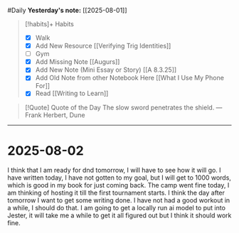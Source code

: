 #Daily
**Yesterday's note:** [[2025-08-01]]

> [!habits]+ Habits 
>- [x] Walk 
>- [x] Add New Resource [[Verifying Trig Identities]]
> - [ ] Gym 
> - [x] Add Missing Note [[Augurs]]
> - [x] Add New Note (Mini Essay or Story) [[A 8.3.25]]
> - [x] Add Old Note from other Notebook Here [[What I Use My Phone For]]
> - [x] Read [[Writing to Learn]]

> [!Quote]  Quote of the Day
> The slow sword penetrates the shield.
> — Frank Herbert, Dune


<hr>

# 2025-08-02

I think that I am ready for dnd tomorrow, I will have to see how it will go. I have written today, I have not gotten to my goal, but I will get to 1000 words, which is good in my book for just coming back. The camp went fine today, I am thinking of hosting it till the first tournament starts. I think the day after tomorrow I want to get some writing done. I have not had a good workout in a while, I should do that. I am going to get a locally run ai model to put into Jester, it will take me a while to get it all figured out but I think it should work fine. 